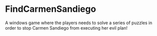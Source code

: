 # FindCarmenSandiego
A windows game where the players needs to solve a series of puzzles in order to stop Carmen Sandiego from executing her evil plan!
